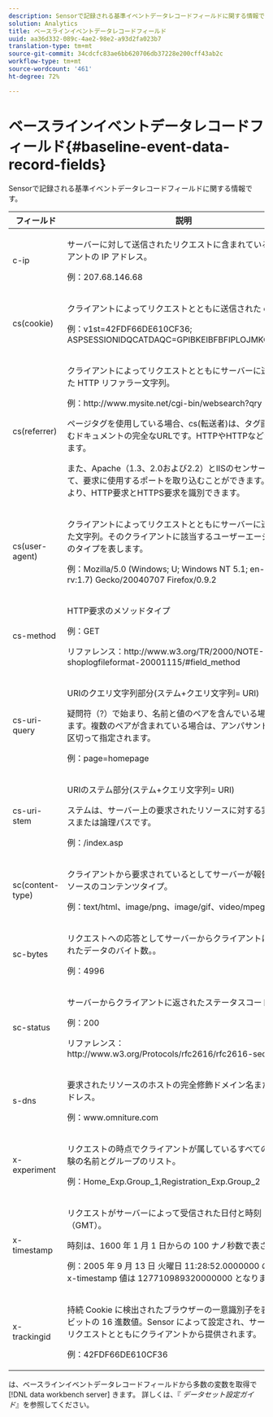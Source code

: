 ```yaml
---
description: Sensorで記録される基準イベントデータレコードフィールドに関する情報です。
solution: Analytics
title: ベースラインイベントデータレコードフィールド
uuid: aa36d332-089c-4ae2-98e2-a93d2fa023b7
translation-type: tm+mt
source-git-commit: 34cdcfc83ae6bb620706db37228e200cff43ab2c
workflow-type: tm+mt
source-wordcount: '461'
ht-degree: 72%

---
```



# ベースラインイベントデータレコードフィールド{#baseline-event-data-record-fields}

Sensorで記録される基準イベントデータレコードフィールドに関する情報です。

<table id="table_E29606BB010E4DB48C463979B7BEC769"> 
 <thead> 
  <tr> 
   <th colname="col1" class="entry"> フィールド </th> 
   <th colname="col2" class="entry"> 説明 </th> 
  </tr> 
 </thead>
 <tbody> 
  <tr> 
   <td colname="col1"> c-ip </td> 
   <td colname="col2"> <p>サーバーに対して送信されたリクエストに含まれているクライアントの IP アドレス。 </p> <p>例：207.68.146.68 </p> </td> 
  </tr> 
  <tr> 
   <td colname="col1"> cs(cookie) </td> 
   <td colname="col2"> <p>クライアントによってリクエストとともに送信された cookie。 </p> <p>例：v1st=42FDF66DE610CF36; ASPSESSIONIDQCATDAQC=GPIBKEIBFBFIPLOJMKCAAEPM; </p> </td> 
  </tr> 
  <tr> 
   <td colname="col1"> cs(referrer) </td> 
   <td colname="col2"> <p>クライアントによってリクエストとともにサーバーに送信された HTTP リファラー文字列。 </p> <p>例：http://www.mysite.net/cgi-bin/websearch?qry </p> <p>ページタグを使用している場合、cs(転送者)は、タグ画像を含むドキュメントの完全なURLです。HTTPやHTTPなどが含まれます。 </p> <p>また、Apache（1.3、2.0および2.2）とIISのセンサーを設定して、要求に使用するポートを取り込むことができます。これにより、HTTP要求とHTTPS要求を識別できます。 </p> </td> 
  </tr> 
  <tr> 
   <td colname="col1"> cs(user-agent) </td> 
   <td colname="col2"> <p>クライアントによってリクエストとともにサーバーに送信された文字列。そのクライアントに該当するユーザーエージェントのタイプを表します。 </p> <p>例：Mozilla/5.0 (Windows; U; Windows NT 5.1; en-US; rv:1.7) Gecko/20040707 Firefox/0.9.2 </p> </td> 
  </tr> 
  <tr> 
   <td colname="col1"> cs-method </td> 
   <td colname="col2"> <p>HTTP要求のメソッドタイプ </p> <p>例：GET </p> <p>リファレンス：http://www.w3.org/TR/2000/NOTE-shoplogfileformat-20001115/#field_method </p> </td> 
  </tr> 
  <tr> 
   <td colname="col1"> cs-uri-query </td> 
   <td colname="col2"> <p>URIのクエリ文字列部分(ステム+クエリ文字列= URI) </p> <p>疑問符（?）で始まり、名前と値のペアを含んでいる場合もあります。複数のペアが含まれている場合は、アンパサンド（&amp;）で区切って指定されます。 </p> <p>例：page=homepage </p> </td> 
  </tr> 
  <tr> 
   <td colname="col1"> cs-uri-stem </td> 
   <td colname="col2"> <p>URIのステム部分(ステム+クエリ文字列= URI) </p> <p>ステムは、サーバー上の要求されたリソースに対する実際のパスまたは論理パスです。 </p> <p>例：/index.asp </p> </td> 
  </tr> 
  <tr> 
   <td colname="col1"> sc(content-type) </td> 
   <td colname="col2"> <p>クライアントから要求されているとしてサーバーが報告したリソースのコンテンツタイプ。 </p> <p>例：text/html、image/png、image/gif、video/mpeg </p> </td> 
  </tr> 
  <tr> 
   <td colname="col1"> sc-bytes </td> 
   <td colname="col2"> <p>リクエストへの応答としてサーバーからクライアントに送信されたデータのバイト数。。 </p> <p>例：4996 </p> </td> 
  </tr> 
  <tr> 
   <td colname="col1"> sc-status </td> 
   <td colname="col2"> <p>サーバーからクライアントに返されたステータスコード。 </p> <p>例：200 </p> <p>リファレンス：http://www.w3.org/Protocols/rfc2616/rfc2616-sec10.html </p> </td> 
  </tr> 
  <tr> 
   <td colname="col1"> s-dns </td> 
   <td colname="col2"> <p>要求されたリソースのホストの完全修飾ドメイン名または IP アドレス。 </p> <p>例：www.omniture.com </p> </td> 
  </tr> 
  <tr> 
   <td colname="col1"> x-experiment </td> 
   <td colname="col2"> <p>リクエストの時点でクライアントが属しているすべての制御実験の名前とグループのリスト。 </p> <p>例：Home_Exp.Group_1,Registration_Exp.Group_2 </p> </td> 
  </tr> 
  <tr> 
   <td colname="col1"> x-timestamp </td> 
   <td colname="col2"> <p>リクエストがサーバーによって受信された日付と時刻（GMT）。 </p> <p>時刻は、1600 年 1 月 1 日からの 100 ナノ秒数で表されます。 </p> <p>例：2005 年 9 月 13 日 火曜日 11:28:52.0000000 の場合、x-timestamp 値は 127710989320000000 となります。 </p> </td> 
  </tr> 
  <tr> 
   <td colname="col1"> x-trackingid </td> 
   <td colname="col2"> <p>持続 Cookie に検出されたブラウザーの一意識別子を表す 64 ビットの 16 進数値。<span class="wintitle">Sensor</span> によって設定され、サーバーへのリクエストとともにクライアントから提供されます。 </p> <p>例：42FDF66DE610CF36 </p> </td> 
  </tr> 
 </tbody> 
</table>

は、ベースラインイベントデータレコードフィールドから多数の変数を取得で [!DNL data workbench server] きます。 詳しくは、『 *データセット設定ガイド*』を参照してください。
